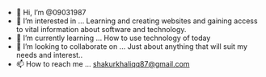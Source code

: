 - 👋 Hi, I’m @09031987
- 👀 I’m interested in ... Learning and creating websites and gaining access to vital information about software and technology.
- 🌱 I’m currently learning ... How to use technology of today
- 💞️ I’m looking to collaborate on ... Just about anything that will suit my needs and interest..
- 📫 How to reach me ...
shakurkhaliqq87@gmail.com
<!---
09031987/09031987 is a ✨ special ✨ repository because its `README.md` (this file) appears on your GitHub profile.
You can click the Preview link to take a look at your changes.
--->
